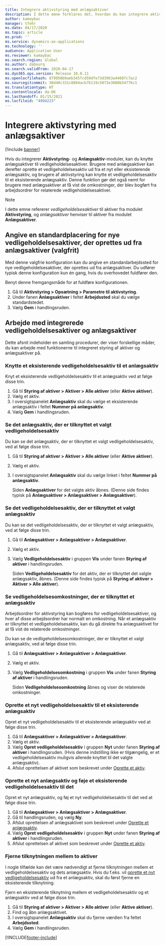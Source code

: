 ```yaml
---
title: Integrere aktivstyring med anlægsaktiver
description: I dette emne forklares det, hvordan du kan integrere aktivstyrings- og anlægsaktivmoduler, så anlægsaktiver kan knyttes til vedligeholdelsesaktiver.
author: kamaybac
manager: tfehr
ms.date: 04/17/2020
ms.topic: article
ms.prod: ''
ms.service: dynamics-ax-applications
ms.technology: ''
audience: Application User
ms.reviewer: kamaybac
ms.search.region: Global
ms.author: dabourq
ms.search.validFrom: 2020-04-17
ms.dyn365.ops.version: Release 10.0.11
ms.openlocfilehash: 879950b9aeb345fcd59dfe73d3963a44607c7ac2
ms.sourcegitcommit: 38d40c331c8894acb7b119c5073e3088b54776c1
ms.translationtype: HT
ms.contentlocale: da-DK
ms.lasthandoff: 01/15/2021
ms.locfileid: "4994223"
---
```

# <a name="integrate-asset-management-with-fixed-assets"></a>Integrere aktivstyring med anlægsaktiver

[!include [banner](../../includes/banner.md)]

Hvis du integrerer **Aktivstyring**- og **Anlægsaktiv**-moduler, kan du knytte anlægsaktiver til vedligeholdelsesaktiver. Brugere med anlægsaktiver kan derefter oprette et vedligeholdelsesaktiv ud fra et nyt eller eksisterende anlægsaktiv, og brugere af aktivstyring kan knytte et vedligeholdelsesaktiv til et eksisterende anlægsaktiv. Denne funktion gør det også nemt for brugere med anlægsaktiver at få vist de omkostninger, der blev bogført fra arbejdsordrer for relaterede vedligeholdelsesaktiver.

> [!NOTE]
> I dette emne refererer *vedligeholdelsesaktiver* til aktiver fra modulet **Aktivstyring**, og *anlægsaktiver* henviser til aktiver fra modulet **Anlægsaktiver**.

## <a name="set-a-default-location-for-new-maintenance-assets-that-are-created-from-fixed-assets-optional"></a>Angive en standardplacering for nye vedligeholdelsesaktiver, der oprettes ud fra anlægsaktiver (valgfrit)

Med denne valgfrie konfiguration kan du angive en standardarbejdssted for nye vedligeholdelsesaktiver, der oprettes ud fra anlægsaktiver. Du udfører typisk denne konfiguration kun én gang, hvis du overhovedet fuldfører den.

Benyt denne fremgangsmåde for at fuldføre konfigurationen.

1. Gå til **Aktivstyring \> Opsætning \> Parametre til aktivstyring**.
1. Under fanen **Anlægsaktiver** i feltet **Arbejdssted** skal du vælge standardstedet.
1. Vælg **Gem** i handlingsruden.

## <a name="work-with-integrated-maintenance-assets-and-fixed-assets"></a>Arbejde med integrerede vedligeholdelsesaktiver og anlægsaktiver

Dette afsnit indeholder en samling procedurer, der viser forskellige måder, du kan arbejde med funktionerne til integreret styring af aktiver og anlægsaktiver på.

### <a name="associate-an-existing-maintenance-asset-with-a-fixed-asset"></a>Knytte et eksisterende vedligeholdelsesaktiv til et anlægsaktiv

Knyt et eksisterende vedligeholdelsesaktiv til et anlægsaktiv ved at følge disse trin.

1. Gå til **Styring af aktiver \> Aktiver \> Alle aktiver** (eller **Aktive aktiver**).
1. Vælg et aktiv.
1. I oversigtspanelet **Anlægsaktiv** skal du vælge et eksisterende anlægsaktiv i feltet **Nummer på anlægsaktiv**.
1. Vælg **Gem** i handlingsruden.

### <a name="view-the-fixed-asset-that-is-associated-with-a-selected-maintenance-asset"></a>Se det anlægsaktiv, der er tilknyttet et valgt vedligeholdelsesaktiv

Du kan se det anlægsaktiv, der er tilknyttet et valgt vedligeholdelsesaktiv, ved at følge disse trin.

1. Gå til **Styring af aktiver \> Aktiver \> Alle aktiver** (eller **Aktive aktiver**).
1. Vælg et aktiv.
1. I oversigtspanelet **Anlægsaktiv** skal du vælge linket i feltet **Nummer på anlægsaktiv**.

    Siden **Anlægsaktiver** for det valgte aktiv åbnes. (Denne side findes typisk på **Anlægsaktiver \> Anlægsaktiver \> Anlægsaktiver**).

### <a name="view-the-maintenance-asset-that-is-associated-with-a-selected-fixed-asset"></a>Se det vedligeholdelsesaktiv, der er tilknyttet et valgt anlægsaktiv

Du kan se det vedligeholdelsesaktiv, der er tilknyttet et valgt anlægsaktiv, ved at følge disse trin.

1. Gå til **Anlægsaktiver \> Anlægsaktiver \> Anlægsaktiver**.
1. Vælg et aktiv.
1. Vælg **Vedligeholdelsesaktiv** i gruppen **Vis** under fanen **Styring af aktiver** i handlingsruden.

    Siden **Vedligeholdelsesaktiv** for det aktiv, der er tilknyttet det valgte anlægsaktiv, åbnes. (Denne side findes typisk på **Styring af aktiver \> Aktiver \> Alle aktiver**).

### <a name="view-maintenance-costs-that-are-associated-with-a-fixed-asset"></a>Se vedligeholdelsesomkostninger, der er tilknyttet et anlægsaktiv

Arbejdsordrer for aktivstyring kan bogføres for vedligeholdelsesaktiver, og hver af disse arbejdsordrer har normalt en omkostning. Når et anlægsaktiv er tilknyttet et vedligeholdelsesaktiv, kan du gå direkte fra anlægsaktivet for at få vist de relaterede omkostninger.

Du kan se de vedligeholdelsesomkostninger, der er tilknyttet et valgt anlægsaktiv, ved at følge disse trin.

1. Gå til **Anlægsaktiver \> Anlægsaktiver \> Anlægsaktiver**.
1. Vælg et aktiv.
1. Vælg **Vedligeholdelsesomkostning** i gruppen **Vis** under fanen **Styring af aktiver** i handlingsruden.

    Siden **Vedligeholdelsesomkostning** åbnes og viser de relaterede omkostninger.

### <a name="create-a-new-maintenance-asset-for-an-existing-fixed-asset"></a><a name="new-maintenance-from-fixed"></a>Oprette et nyt vedligeholdelsesaktiv til et eksisterende anlægsaktiv

Opret et nyt vedligeholdelsesaktiv til et eksisterende anlægsaktiv ved at følge disse trin.

1. Gå til **Anlægsaktiver \> Anlægsaktiver \> Anlægsaktiver**.
1. Vælg et aktiv.
1. Vælg **Opret vedligeholdelsesaktiv** i gruppen **Nyt** under fanen **Styring af aktiver** i handlingsruden. (Hvis denne indstilling ikke er tilgængelig, er et vedligeholdelsesaktiv muligvis allerede knyttet til det valgte anlægsaktiv).
1. Afslut oprettelsen af aktivet som beskrevet under [Oprette et aktiv](../objects/create-an-object.md).

### <a name="create-a-new-fixed-asset-and-add-a-new-maintenance-asset-for-it"></a>Oprette et nyt anlægsaktiv og føje et eksisterende vedligeholdelsesaktiv til det

Opret et nyt anlægsaktiv, og føj et nyt vedligeholdelsesaktiv til det ved at følge disse trin.

1. Gå til **Anlægsaktiver \> Anlægsaktiver \> Anlægsaktiver**.
1. Gå til handlingsruden, og vælg **Ny**.
1. Afslut oprettelsen af anlægsaktivet som beskrevet under [Oprette et anlægsaktiv](../../../finance/fixed-assets/tasks/create-fixed-asset.md).
1. Vælg **Opret vedligeholdelsesaktiv** i gruppen **Nyt** under fanen **Styring af aktiver** i handlingsruden.
1. Afslut oprettelsen af aktivet som beskrevet under [Oprette et aktiv](../objects/create-an-object.md).

### <a name="remove-the-association-between-two-assets"></a>Fjerne tilknytningen mellem to aktiver

I nogle tilfælde kan det være nødvendigt at fjerne tilknytningen mellem et vedligeholdelsesaktiv og dets anlægsaktiv. Hvis du f.eks. vil [oprette et nyt vedligeholdelsesaktiv](#new-maintenance-from-fixed) ud fra et anlægsaktiv, skal du først fjerne en eksisterende tilknytning.

Fjern en eksisterende tilknytning mellem et vedligeholdelsesaktiv og et anlægsaktiv ved at følge disse trin.

1. Gå til **Styring af aktiver \> Aktiver \> Alle aktiver** (eller **Aktive aktiver**).
1. Find og åbn anlægsaktivet.
1. I oversigtspanelet **Anlægsaktiv** skal du fjerne værdien fra feltet **Arbejdssted**.
1. Vælg **Gem** i handlingsruden.


[!INCLUDE[footer-include](../../../includes/footer-banner.md)]